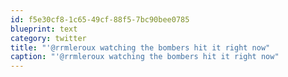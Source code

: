 ```yaml
---
id: f5e30cf8-1c65-49cf-88f5-7bc90bee0785
blueprint: text
category: twitter
title: "'@rrmleroux watching the bombers hit it right now"
caption: "'@rrmleroux watching the bombers hit it right now"
---
```

